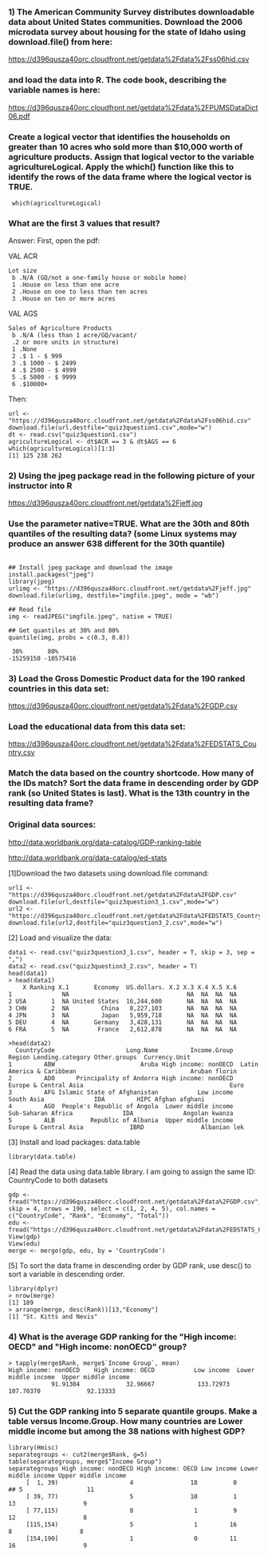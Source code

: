 ### 1) The American Community Survey distributes downloadable data about United States communities. Download the 2006 microdata survey about housing for the state of Idaho using download.file() from here:

https://d396qusza40orc.cloudfront.net/getdata%2Fdata%2Fss06hid.csv

### and load the data into R. The code book, describing the variable names is here:

https://d396qusza40orc.cloudfront.net/getdata%2Fdata%2FPUMSDataDict06.pdf

### Create a logical vector that identifies the households on greater than 10 acres who sold more than $10,000 worth of agriculture products. Assign that logical vector to the variable agricultureLogical. Apply the which() function like this to identify the rows of the data frame where the logical vector is TRUE.

```[javascript]
 which(agricultureLogical)
```
### What are the first 3 values that result?
Answer:
First, open the pdf:

VAL ACR
```[javascript]
Lot size
 b .N/A (GQ/not a one-family house or mobile home)
 1 .House on less than one acre
 2 .House on one to less than ten acres
 3 .House on ten or more acres
```
VAL AGS
```[javascript]
Sales of Agriculture Products
 b .N/A (less than 1 acre/GQ/vacant/
 .2 or more units in structure)
 1 .None
 2 .$ 1 - $ 999
 3 .$ 1000 - $ 2499
 4 .$ 2500 - $ 4999
 5 .$ 5000 - $ 9999
 6 .$10000+
 ```
 
Then: 
```[javascript]
url <- "https://d396qusza40orc.cloudfront.net/getdata%2Fdata%2Fss06hid.csv"
download.file(url,destfile="quiz3question1.csv",mode="w")
dt <- read.csv("quiz3question1.csv")
agricultureLogical <- dt$ACR == 3 & dt$AGS == 6
which(agricultureLogical)[1:3]
[1] 125 238 262
```

### 2) Using the jpeg package read in the following picture of your instructor into R

https://d396qusza40orc.cloudfront.net/getdata%2Fjeff.jpg

### Use the parameter native=TRUE. What are the 30th and 80th quantiles of the resulting data? (some Linux systems may produce an answer 638 different for the 30th quantile)

```[javascript]

## Install jpeg package and download the image
install.packages("jpeg")
library(jpeg)
urlimg <- "https://d396qusza40orc.cloudfront.net/getdata%2Fjeff.jpg"
download.file(urlimg, destfile="imgfile.jpeg", mode = "wb")

## Read file
img <- readJPEG("imgfile.jpeg", native = TRUE)

## Get quantiles at 30% and 80%
quantile(img, probs = c(0.3, 0.8)) 

 30%       80% 
-15259150 -10575416 
```
### 3) Load the Gross Domestic Product data for the 190 ranked countries in this data set:

https://d396qusza40orc.cloudfront.net/getdata%2Fdata%2FGDP.csv

### Load the educational data from this data set:

https://d396qusza40orc.cloudfront.net/getdata%2Fdata%2FEDSTATS_Country.csv

### Match the data based on the country shortcode. How many of the IDs match? Sort the data frame in descending order by GDP rank (so United States is last). What is the 13th country in the resulting data frame?

### Original data sources:

http://data.worldbank.org/data-catalog/GDP-ranking-table

http://data.worldbank.org/data-catalog/ed-stats

[1]Download the two datasets using download.file command:
```[javascript]
url1 <- "https://d396qusza40orc.cloudfront.net/getdata%2Fdata%2FGDP.csv"
download.file(url,destfile="quiz3question3_1.csv",mode="w")
url2 <- "https://d396qusza40orc.cloudfront.net/getdata%2Fdata%2FEDSTATS_Country.csv"
download.file(url2,destfile="quiz3question3_2.csv",mode="w")
```
[2] Load and visualize the data:
```[javascript]
data1 <- read.csv("quiz3question3_1.csv", header = T, skip = 3, sep = ",")
data2 <- read.csv("quiz3question3_2.csv", header = T)
head(data1)
> head(data1)
    X Ranking X.1       Economy  US.dollars. X.2 X.3 X.4 X.5 X.6
1              NA                                 NA  NA  NA  NA
2 USA       1  NA United States  16,244,600       NA  NA  NA  NA
3 CHN       2  NA         China   8,227,103       NA  NA  NA  NA
4 JPN       3  NA         Japan   5,959,718       NA  NA  NA  NA
5 DEU       4  NA       Germany   3,428,131       NA  NA  NA  NA
6 FRA       5  NA        France   2,612,878       NA  NA  NA  NA

>head(data2)
  CountryCode                    Long.Name         Income.Group                     Region Lending.category Other.groups  Currency.Unit
1         ABW                        Aruba High income: nonOECD  Latin America & Caribbean                                Aruban florin
2         ADO      Principality of Andorra High income: nonOECD      Europe & Central Asia                                         Euro
3         AFG Islamic State of Afghanistan           Low income                 South Asia              IDA         HIPC Afghan afghani
4         AGO  People's Republic of Angola  Lower middle income         Sub-Saharan Africa              IDA              Angolan kwanza
5         ALB          Republic of Albania  Upper middle income      Europe & Central Asia             IBRD                Albanian lek
```
[3] Install and load packages: data.table
```[javascript]
library(data.table)
```
[4] Read the data using data.table library. I am going to assign the same ID: CountryCode to both datasets
```[javascript]
gdp <- fread("https://d396qusza40orc.cloudfront.net/getdata%2Fdata%2FGDP.csv", skip = 4, nrows = 190, select = c(1, 2, 4, 5), col.names = c("CountryCode", "Rank", "Economy", "Total"))
edu <- fread("https://d396qusza40orc.cloudfront.net/getdata%2Fdata%2FEDSTATS_Country.csv")
View(gdp)
View(edu)
merge <- merge(gdp, edu, by = 'CountryCode')
```
[5] To sort the data frame in descending order by GDP rank, use desc() to sort a variable in descending order.
```[javascript]
library(dplyr)
> nrow(merge)
[1] 189
> arrange(merge, desc(Rank))[13,"Economy"]
[1] "St. Kitts and Nevis"
```

### 4) What is the average GDP ranking for the "High income: OECD" and "High income: nonOECD" group?
```[javascript]
> tapply(merge$Rank, merge$`Income Group`, mean)
High income: nonOECD    High income: OECD           Low income  Lower middle income  Upper middle income 
            91.91304             32.96667            133.72973            107.70370             92.13333 
```

### 5) Cut the GDP ranking into 5 separate quantile groups. Make a table versus Income.Group. How many countries are Lower middle income but among the 38 nations with highest GDP?
```[javascript]
library(Hmisc)
separategroups <- cut2(merge$Rank, g=5)
table(separategroups, merge$"Income Group")  
separategroups High income: nonOECD High income: OECD Low income Lower middle income Upper middle income
     [  1, 39)                    4                18          0                  ## 5                  11
     [ 39, 77)                    5                10          1                  13                   9
     [ 77,115)                    8                 1          9                  12                   8
     [115,154)                    5                 1         16                   8                   8
     [154,190]                    1                 0         11                  16                   9
```
